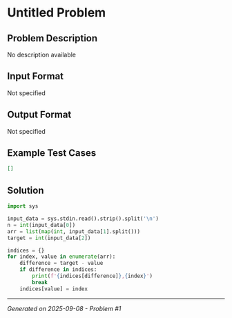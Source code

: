 # Untitled Problem

## Problem Description
No description available

## Input Format
Not specified

## Output Format
Not specified

## Example Test Cases
```json
[]
```

## Solution
```python
import sys

input_data = sys.stdin.read().strip().split('\n')
n = int(input_data[0])
arr = list(map(int, input_data[1].split()))
target = int(input_data[2])

indices = {}
for index, value in enumerate(arr):
    difference = target - value
    if difference in indices:
        print(f'{indices[difference]},{index}')
        break
    indices[value] = index
```

---
*Generated on 2025-09-08 - Problem #1*